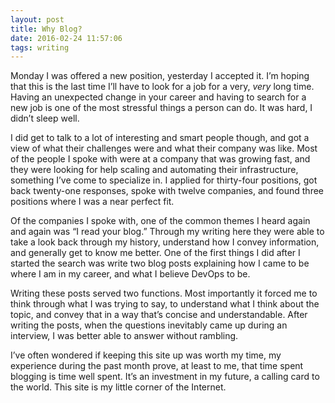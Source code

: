 ```yaml
---
layout: post
title: Why Blog?
date: 2016-02-24 11:57:06
tags: writing
---
```


Monday I was offered a new position, yesterday I accepted it. I’m hoping that this is the last time I’ll have to look for a job for a very, *very* long time. Having an unexpected change in  your career and having to search for a new job is one of the most stressful things a person can do. It was hard, I didn’t sleep well. 

I did get to talk to a lot of interesting and smart people though, and got a view of what their challenges were and what their company was like. Most of the people I spoke with were at a company that was growing fast, and they were looking for help scaling and automating their infrastructure, something I’ve come to specialize in. I applied for thirty-four positions, got back twenty-one responses, spoke with twelve companies, and found three positions where I was a near perfect fit. 

Of the companies I spoke with, one of the common themes I heard again and again was “I read your blog.” Through my writing here they were able to take a look back through my history, understand how I convey information, and generally get to know me better. One of the first things I did after I started the search was write two blog posts explaining how I came to be where I am in my career, and what I believe DevOps to be. 

Writing these posts served two functions. Most importantly it forced me to think through what I was trying to say, to understand what I think about the topic, and convey that in a way that’s concise and understandable. After writing the posts, when the questions inevitably came up during an interview, I was better able to answer without rambling. 

I’ve often wondered if keeping this site up was worth my time, my experience during the past month prove, at least to me, that time spent blogging is time well spent. It’s an investment in my future, a calling card to the world. This site is my little corner of the Internet. 
